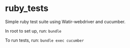 # ruby_tests

Simple ruby test suite using Watir-webdriver and cucumber.

In root to set up, run:
`bundle`

To run tests, run:
`bundle exec cucumber`
